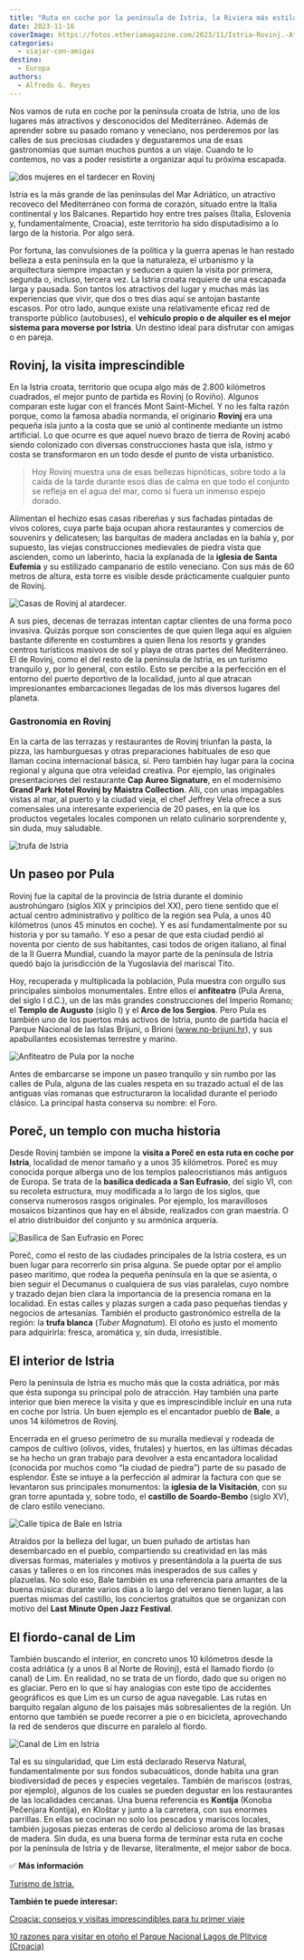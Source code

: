 ```yaml
---
title: "Ruta en coche por la península de Istria, la Riviera más estilosa de Croacia"
date: 2023-11-16
coverImage: https://fotos.etheriamagazine.com/2023/11/Istria-Rovinj.-Atardecer-chicas.jpg
categories: 
  - viajar-con-amigas
destino: 
  - Europa
authors: 
  - Alfredo G. Reyes
---
```


Nos vamos de ruta en coche por la península croata de Istria, uno de los lugares más 
atractivos y desconocidos del Mediterráneo. Además de aprender sobre su pasado romano y 
veneciano, nos perderemos por las calles de sus preciosas ciudades y degustaremos una de 
esas gastronomías que suman muchos puntos a un viaje. Cuando te lo contemos, no vas a 
poder resistirte a organizar aquí tu próxima escapada. 

![dos mujeres en el tardecer en Rovinj](https://fotos.etheriamagazine.com/2023/11/Istria-Rovinj.-Atardecer-chicas.jpg "Atardecer en Rovinj. © Alfredo G. Reyes.")

Istria es la más grande de las penínsulas del Mar Adriático, un atractivo recoveco del 
Mediterráneo con forma de corazón, situado entre la Italia continental y los Balcanes. 
Repartido hoy entre tres países (Italia, Eslovenia y, fundamentalmente, Croacia), este 
territorio ha sido disputadísimo a lo largo de la historia. Por algo será. 

Por fortuna, las convulsiones de la política y la guerra apenas le han restado belleza a 
esta península en la que la naturaleza, el urbanismo y la arquitectura siempre impactan 
y seducen a quien la visita por primera, segunda o, incluso, tercera vez. La Istria 
croata requiere de una escapada larga y pausada. Son tantos los atractivos del lugar y 
muchas más las experiencias que vivir, que dos o tres días aquí se antojan bastante 
escasos. Por otro lado, aunque existe una relativamente eficaz red de transporte público 
(autobuses), el **vehículo propio o de alquiler es el mejor sistema para moverse por 
Istria**. Un destino ideal para disfrutar con amigas o en pareja. 

## Rovinj, la visita imprescindible

En la Istria croata, territorio que ocupa algo más de 2.800 kilómetros cuadrados, el 
mejor punto de partida es Rovinj (o Roviño). Algunos comparan este lugar con el francés 
Mont Saint-Michel. Y no les falta razón porque, como la famosa abadía normanda, el 
originario **Rovinj** era una pequeña isla junto a la costa que se unió al continente 
mediante un istmo artificial. Lo que ocurre es que aquel nuevo brazo de tierra de Rovinj 
acabó siendo colonizado con diversas construcciones hasta que isla, istmo y costa se 
transformaron en un todo desde el punto de vista urbanístico. 

> Hoy Rovinj muestra una de esas bellezas hipnóticas, sobre todo a la caída de la tarde 
> durante esos días de calma en que todo el conjunto se refleja en el agua del mar, como 
> si fuera un inmenso espejo dorado. 

Alimentan el hechizo esas casas ribereñas y sus fachadas pintadas de vivos colores, cuya 
parte baja ocupan ahora restaurantes y comercios de souvenirs y delicatesen; las 
barquitas de madera ancladas en la bahía y, por supuesto, las viejas construcciones 
medievales de piedra vista que ascienden, como un laberinto, hacia la explanada de la 
**iglesia de Santa Eufemia** y su estilizado campanario de estilo veneciano. Con sus más 
de 60 metros de altura, esta torre es visible desde prácticamente cualquier punto de 
Rovinj. 

![Casas de Rovinj al atardecer.](https://fotos.etheriamagazine.com/2023/11/Istria-Rovinj.jpg "Casas de Rovinj al atardecer. © Istria Tourist Board.")

A sus pies, decenas de terrazas intentan captar clientes de una forma poco invasiva. 
Quizás porque son conscientes de que quien llega aquí es alguien bastante diferente en 
costumbres a quien llena los resorts y grandes centros turísticos masivos de sol y playa 
de otras partes del Mediterráneo. El de Rovinj, como el del resto de la península de 
Istria, es un turismo tranquilo y, por lo general, con estilo. Esto se percibe a la 
perfección en el entorno del puerto deportivo de la localidad, junto al que atracan 
impresionantes embarcaciones llegadas de los más diversos lugares del planeta. 

### Gastronomía en Rovinj

En la carta de las terrazas y restaurantes de Rovinj triunfan la pasta, la pizza, las 
hamburguesas y otras preparaciones habituales de eso que llaman cocina internacional 
básica, sí. Pero también hay lugar para la cocina regional y alguna que otra veleidad 
creativa. Por ejemplo, las originales presentaciones del restaurante **Cap Aureo 
Signature**, en el modernísimo **Grand Park Hotel Rovinj by Maistra Collection**. Allí, 
con unas impagables vistas al mar, al puerto y la ciudad vieja, el chef Jeffrey Vela 
ofrece a sus comensales una interesante experiencia de 20 pases, en la que los productos 
vegetales locales componen un relato culinario sorprendente y, sin duda, muy saludable. 

![trufa de Istria](https://fotos.etheriamagazine.com/2023/11/Istria-Trufa.jpg "La excelente trufa de Istria es un ingrediente muy presente en su gastronomía. © Istria Tourist Board.")

## Un paseo por Pula

Rovinj fue la capital de la provincia de Istria durante el dominio austrohúngaro (siglos 
XIX y principios del XX), pero tiene sentido que el actual centro administrativo y 
político de la región sea Pula, a unos 40 kilómetros (unos 45 minutos en coche). Y es 
así fundamentalmente por su historia y por su tamaño. Y eso a pesar de que esta ciudad 
perdió al noventa por ciento de sus habitantes, casi todos de origen italiano, al final 
de la II Guerra Mundial, cuando la mayor parte de la península de Istria quedó bajo la 
jurisdicción de la Yugoslavia del mariscal Tito. 

Hoy, recuperada y multiplicada la población, Pula muestra con orgullo sus principales 
símbolos monumentales. Entre ellos el **anfiteatro** (Pula Arena, del siglo I d.C.), un 
de las más grandes construcciones del Imperio Romano; el **Templo de Augusto** (siglo I) 
y el **Arco de los Sergios**. Pero Pula es también uno de los puertos más activos de 
Istria, punto de partida hacia el Parque Nacional de las Islas Brijuni, o Brioni 
(www.np-brijuni.hr), y sus apabullantes ecosistemas terrestre y marino. 

![Anfiteatro de Pula por la noche](https://fotos.etheriamagazine.com/2023/11/Istria-Pula-anfiteatro.jpg "Anfiteatro de Pula. © Istria Tourist Board.")

Antes de embarcarse se impone un paseo tranquilo y sin rumbo por las calles de Pula, 
alguna de las cuales respeta en su trazado actual el de las antiguas vías romanas que 
estructuraron la localidad durante el periodo clásico. La principal hasta conserva su 
nombre: el Foro. 

## Poreč, un templo con mucha historia

Desde Rovinj también se impone la **visita a Poreč en esta ruta en coche por Istria**, 
localidad de menor tamaño y a unos 35 kilómetros. Poreč es muy conocida porque alberga 
uno de los templos paleocristianos más antiguos de Europa. Se trata de la **basílica 
dedicada a San Eufrasio**, del siglo VI, con su recoleta estructura, muy modificada a lo 
largo de los siglos, que conserva numerosos rasgos originales. Por ejemplo, los 
maravillosos mosaicos bizantinos que hay en el ábside, realizados con gran maestría. O 
el atrio distribuidor del conjunto y su armónica arquería. 

![Basílica de San Eufrasio en Porec](https://fotos.etheriamagazine.com/2023/11/Istria-Catedral-de-Porec.jpg "Basílica de San Eufrasio. © Alfredo G. Reyes.")

Poreč, como el resto de las ciudades principales de la Istria costera, es un buen lugar 
para recorrerlo sin prisa alguna. Se puede optar por el amplio paseo marítimo, que rodea 
la pequeña península en la que se asienta, o bien seguir el Decumanus o cualquiera de 
sus vías paralelas, cuyo nombre y trazado dejan bien clara la importancia de la 
presencia romana en la localidad. En estas calles y plazas surgen a cada paso pequeñas 
tiendas y negocios de artesanías. También el producto gastronómico estrella de la 
región: la **trufa blanca** (_Tuber Magnatum_). El otoño es justo el momento para 
adquirirla: fresca, aromática y, sin duda, irresistible. 

## El interior de Istria

Pero la península de Istria es mucho más que la costa adriática, por más que ésta 
suponga su principal polo de atracción. Hay también una parte interior que bien merece 
la visita y que es imprescindible incluir en una ruta en coche por Istria. Un buen 
ejemplo es el encantador pueblo de **Bale**, a unos 14 kilómetros de Rovinj. 

Encerrada en el grueso perímetro de su muralla medieval y rodeada de campos de cultivo 
(olivos, vides, frutales) y huertos, en las últimas décadas se ha hecho un gran trabajo 
para devolver a esta encantadora localidad (conocida por muchos como “la ciudad de 
piedra”) parte de su pasado de esplendor. Éste se intuye a la perfección al admirar la 
factura con que se levantaron sus principales monumentos: la **iglesia de la 
Visitación**, con su gran torre apuntada y, sobre todo, el **castillo de Soardo-Bembo** 
(siglo XV), de claro estilo veneciano. 

![Calle típica de Bale en Istria](https://fotos.etheriamagazine.com/2023/11/Istria-Bale-calle-tipica.jpg "Calle típica de Bale. © Alfredo G. Reyes.")

Atraídos por la belleza del lugar, un buen puñado de artistas han desembarcado en el 
pueblo, compartiendo su creatividad en las más diversas formas, materiales y motivos y 
presentándola a la puerta de sus casas y talleres o en los rincones más inesperados de 
sus calles y plazuelas. No solo eso, Bale también es una referencia para amantes de la 
buena música: durante varios días a lo largo del verano tienen lugar, a las puertas 
mismas del castillo, los conciertos gratuitos que se organizan con motivo del **Last 
Minute Open Jazz Festival**. 

## El fiordo-canal de Lim

También buscando el interior, en concreto unos 10 kilómetros desde la costa adriática (y 
a unos 8 al Norte de Rovinj), está el llamado fiordo (o canal) de Lim. En realidad, no 
se trata de un fiordo, dado que su origen no es glaciar. Pero en lo que sí hay analogías 
con este tipo de accidentes geográficos es que Lim es un curso de agua navegable. Las 
rutas en barquito regalan alguno de los paisajes más sobresalientes de la región. Un 
entorno que también se puede recorrer a pie o en bicicleta, aprovechando la red de 
senderos que discurre en paralelo al fiordo. 

![Canal de Lim en Istria](https://fotos.etheriamagazine.com/2023/11/istria-Canal-de-Lim.jpg "Canal de Lim. © Istria Tourist Board.")

Tal es su singularidad, que Lim está declarado Reserva Natural, fundamentalmente por sus 
fondos subacuáticos, donde habita una gran biodiversidad de peces y especies vegetales. 
También de mariscos (ostras, por ejemplo), algunos de los cuales se pueden degustar en 
los restaurantes de las localidades cercanas. Una buena referencia es **Kontija** 
(Konoba Pečenjara Kontija), en Kloštar y junto a la carretera, con sus enormes 
parrillas. En ellas se cocinan no solo los pescados y mariscos locales, también jugosas 
piezas enteras de cerdo al delicioso aroma de las brasas de madera. Sin duda, es una 
buena forma de terminar esta ruta en coche por la península de Istria y de llevarse, 
literalmente, el mejor sabor de boca. 

✅ **Más información** 

[Turismo de Istria.](http://www.istra.hr/en/explore-istria) 

**También te puede interesar:** 

[Croacia: consejos y visitas imprescindibles para tu primer 
viaje](https://etheriamagazine.com/2021/01/22/viaje-a-croacia-como-organizar-que-ver-hacer/) 

[10 razones para visitar en otoño el Parque Nacional Lagos de Plitvice 
(Croacia)](https://etheriamagazine.com/2018/10/05/10-razones-para-visitar-el-p-n-lagos-de-plitvice-croacia/)
